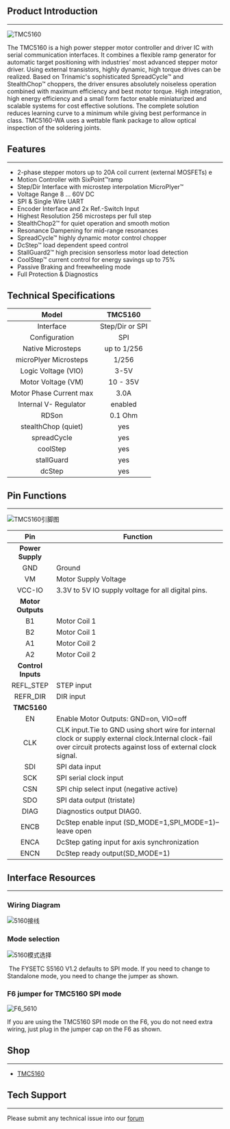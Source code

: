 ## Product Introduction
---

![TMC5160](images/TMC5160.jpg)

The TMC5160 is a high power stepper motor controller and driver IC with serial communication interfaces. It combines a flexible ramp generator for automatic target positioning with industries’ most advanced stepper motor driver. Using external transistors, highly dynamic, high torque drives can be realized. Based on Trinamic's sophisticated SpreadCycle™ and StealthChop™ choppers, the driver ensures absolutely noiseless operation combined with maximum efficiency and best motor torque. High integration, high energy efficiency and a small form factor enable miniaturized and scalable systems for cost effective solutions. The complete solution reduces learning curve to a minimum while giving best performance in class. TMC5160-WA uses a wettable flank package to allow optical inspection of the soldering joints. 

## Features
---

- 2-phase stepper motors up to 20A coil current (external MOSFETs) e
- Motion Controller with SixPoint™ramp 
- Step/Dir Interface with microstep interpolation MicroPlyer™  
- Voltage Range 8 … 60V DC 
- SPI & Single Wire UART  
- Encoder Interface and 2x Ref.-Switch Input 
- Highest Resolution 256 microsteps per full step 
- StealthChop2™ for quiet operation and smooth motion 
- Resonance Dampening for mid-range resonances 
- SpreadCycle™ highly dynamic motor control chopper 
- DcStep™ load dependent speed control 
- StallGuard2™ high precision sensorless motor load detection 
- CoolStep™ current control for energy savings up to 75% 
- Passive Braking and freewheeling mode 
- Full Protection & Diagnostics 

## Technical Specifications

Model                                    | TMC5160 
:---:|:---:
Interface                                | Step/Dir or SPI 
Configuration                       | SPI 
Native Microsteps               |   up to 1/256
microPlyer Microsteps          |    1/256
Logic Voltage (VIO)                 |    3-5V
Motor Voltage (VM)                | 10 - 35V 
Motor Phase Current  max        | 3.0A 
Internal V-  Regulator         |    enabled
RDSon                                    |0.1 Ohm
stealthChop (quiet)               | yes
spreadCycle                           |      yes
coolStep                                | yes 
stallGuard                              | yes 
dcStep                                    | yes 

## Pin Functions
---

![TMC5160引脚图](images/TMC5160引脚图.png)

Pin|Function
:---:|---
 |**Power Supply**
 GND|	Ground
VM|	Motor Supply Voltage
VCC-IO	|3.3V to 5V IO supply voltage for all digital pins.
|**Motor Outputs**
B1|	Motor Coil 1
B2	|Motor Coil 1
A1|	Motor Coil 2
A2	|Motor Coil 2
|**Control Inputs**
REFL_STEP	|STEP input
REFR_DIR	|DIR input
|**TMC5160**
 EN|	Enable Motor Outputs: GND=on, VIO=off
 CLK| CLK input.Tie to GND using short wire for internal clock or supply external clock.Internal clock-fail over circuit protects against loss of external clock signal.
SDI| SPI data input 
SCK	|SPI serial clock input
CSN	|SPI chip select input (negative active)
SDO	|SPI data output (tristate)
DIAG	|Diagnostics output DIAG0.
ENCB	|DcStep enable input (SD_MODE=1,SPI_MODE=1)–leave open
ENCA	|DcStep gating input for axis synchronization
ENCN	|DcStep ready output(SD_MODE=1)

## Interface Resources
---

###  Wiring Diagram

![5160接线](images/5160接线.png)

###  Mode selection

![5160模式选择](images/5160模式选择.jpg)

​    The FYSETC S5160 V1.2 defaults to SPI mode. If you need to change to Standalone mode, you need to change the jumper as shown.

### F6 jumper for TMC5160 SPI mode

![F6_5610](images/F6_5610.png)

If you are using the TMC5160 SPI mode on the F6, you do not need extra wiring, just plug in the jumper cap on the F6 as shown. 






## Shop

---
- [TMC5160](https://www.aliexpress.com/item/33011704134.html)

## Tech Support

---
Please submit any technical issue into our [forum](http://forum.fysetc.com/) 